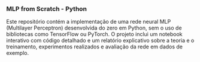 ### MLP from Scratch - Python

Este repositório contém a implementação de uma rede neural MLP (Multilayer Perceptron) desenvolvida do zero em Python, sem o uso de bibliotecas como TensorFlow ou PyTorch. O projeto inclui um notebook interativo com código detalhado e um relatório explicativo sobre a teoria e o treinamento, experimentos realizados e avaliação da rede em dados de exemplo.

